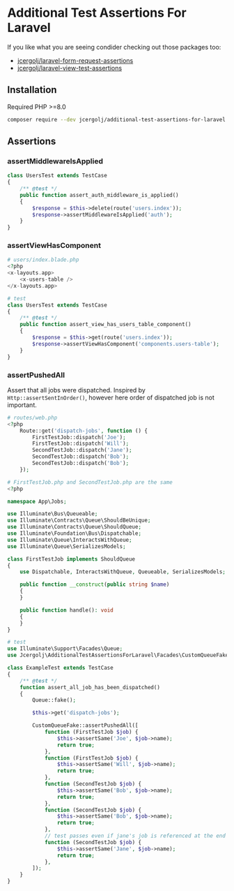 # Additional Test Assertions For Laravel

If you like what you are seeing condider checking out those packages too:
- [jcergolj/laravel-form-request-assertions ](https://github.com/jcergolj/laravel-form-request-assertions)
- [jcergolj/laravel-view-test-assertions](https://github.com/jcergolj/laravel-view-test-assertions)

## Installation
Required PHP >=8.0

```bash
composer require --dev jcergolj/additional-test-assertions-for-laravel
```

## Assertions

### assertMiddlewareIsApplied
```php
class UsersTest extends TestCase
{
    /** @test */
    public function assert_auth_middleware_is_applied()
    {
        $response = $this->delete(route('users.index'));
        $response->assertMiddlewareIsApplied('auth');
    }
}
```

### assertViewHasComponent
```php
# users/index.blade.php
<?php
<x-layouts.app>
    <x-users-table />
</x-layouts.app>

# test
class UsersTest extends TestCase
{
    /** @test */
    public function assert_view_has_users_table_component()
    {
        $response = $this->get(route('users.index'));
        $response->assertViewHasComponent('components.users-table');
    }
}
```

### assertPushedAll
Assert that all jobs were dispatched. Inspired by `Http::assertSentInOrder()`, however here order of dispatched job is not important.
```php
# routes/web.php
<?php
    Route::get('dispatch-jobs', function () {
        FirstTestJob::dispatch('Joe');
        FirstTestJob::dispatch('Will');
        SecondTestJob::dispatch('Jane');
        SecondTestJob::dispatch('Bob');
        SecondTestJob::dispatch('Bob');
    });

# FirstTestJob.php and SecondTestJob.php are the same
<?php

namespace App\Jobs;

use Illuminate\Bus\Queueable;
use Illuminate\Contracts\Queue\ShouldBeUnique;
use Illuminate\Contracts\Queue\ShouldQueue;
use Illuminate\Foundation\Bus\Dispatchable;
use Illuminate\Queue\InteractsWithQueue;
use Illuminate\Queue\SerializesModels;

class FirstTestJob implements ShouldQueue
{
    use Dispatchable, InteractsWithQueue, Queueable, SerializesModels;

    public function __construct(public string $name)
    {
    }

    public function handle(): void
    {
    }
}

# test
use Illuminate\Support\Facades\Queue;
use Jcergolj\AdditionalTestAssertionsForLaravel\Facades\CustomQueueFake;

class ExampleTest extends TestCase
{
    /** @test */
    function assert_all_job_has_been_dispatched()
    {
        Queue::fake();

        $this->get('dispatch-jobs');

        CustomQueueFake::assertPushedAll([
            function (FirstTestJob $job) {
                $this->assertSame('Joe', $job->name);
                return true;
            },
            function (FirstTestJob $job) {
                $this->assertSame('Will', $job->name);
                return true;
            },
            function (SecondTestJob $job) {
                $this->assertSame('Bob', $job->name);
                return true;
            },
            function (SecondTestJob $job) {
                $this->assertSame('Bob', $job->name);
                return true;
            },
            // test passes even if jane's job is referenced at the end
            function (SecondTestJob $job) {
                $this->assertSame('Jane', $job->name);
                return true;
            },
        ]);
    }
}

```
